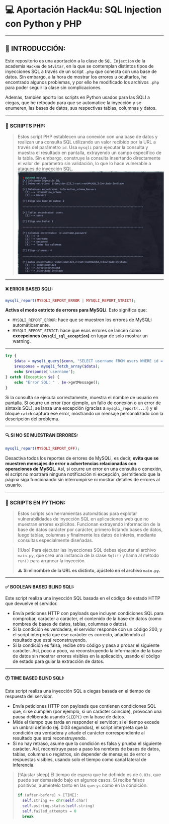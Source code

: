 # 💻 Aportación Hack4u: SQL Injection con Python y PHP
***
## 🧮 INTRODUCCIÓN:
Este repositorio es una aportación a la clase de `SQL Injection` de la academia `Hack4u` de `S4vitar`, en la que se contemplan distintos tipos de inyecciones SQL a través de un script `.php` que conecta con una base de datos. Sin embargo, a la hora de mostrar los errores u ocultarlos, he encontrado algunos problemas, y por ello he modificado los archivos `.php` para poder seguir la clase sin complicaciones.

Además, también aporto los scripts en Python usados para las SQLI a ciegas, que he retocado para que se automatice la inyección y se enumeren, las bases de datos, sus respectivas tablas, columnas y datos.
***
### 📁 SCRIPTS PHP:
>Estos script PHP establecen una conexión con una base de datos y realizan una consulta SQL utilizando un valor recibido por la URL a través del parámetro `id`. Usa `mysqli` para ejecutar la consulta y muestra el resultado en pantalla, extrayendo un campo específico de la tabla. Sin embargo, construye la consulta insertando directamente el valor del parámetro sin validación, lo que lo hace vulnerable a ataques de inyección SQL.
![Logo](img/1.png)
***
#### ❌ ERROR BASED SQLI:

``` php
mysqli_report(MYSQLI_REPORT_ERROR | MYSQLI_REPORT_STRICT);
```
**Activa el modo estricto de errores para MySQLi**. Esto significa que:
- `MYSQLI_REPORT_ERROR`: hace que se muestren los errores de MySQLi automáticamente.
- `MYSQLI_REPORT_STRICT`: hace que esos errores se lancen como **excepciones (`mysqli_sql_exception`)** en lugar de solo mostrar un warning.
***
``` php
try {
    $data = mysqli_query($conn, "SELECT username FROM users WHERE id = '$id'");
    $response = mysqli_fetch_array($data);
    echo $response['username'];
} catch (Exception $e) {
    echo "Error SQL: " . $e->getMessage();
}
```
Si la consulta se ejecuta correctamente, muestra el nombre de usuario en pantalla. Si ocurre un error (por ejemplo, un fallo de conexión o un error de sintaxis SQL), se lanza una excepción (gracias a `mysqli_report(...)`) y el bloque `catch` captura ese error, mostrando un mensaje personalizado con la descripción del problema.
***
#### 🔍 SI NO SE MUESTRAN ERRORES:
``` php
mysqli_report(MYSQLI_REPORT_OFF);
```
Desactiva todos los reportes de errores de MySQLi, es decir, **evita que se muestren mensajes de error o advertencias relacionadas con operaciones de MySQL**. Así, si ocurre un error en una consulta o conexión, el script no mostrará ninguna notificación ni excepción, permitiendo que la página siga funcionando sin interrumpirse ni mostrar detalles de errores al usuario.
***
### 🐍 SCRIPTS EN PYTHON:
>Estos scripts son herramientas automáticas para explotar vulnerabilidades de inyección SQL en aplicaciones web que no muestran errores explícitos. Funcionan extrayendo información de la base de datos carácter por carácter, primero listando bases de datos, luego tablas, columnas y finalmente los datos de interés, mediante consultas especialmente diseñadas.

> [!Uso]
> Para ejecutar las inyecciones SQL debes ejecutar el archivo `main.py`, que crea una instancia de la clase `Sqli()` y llama al método `run()` para arrancar la inyección.
>
> ⚠️ **Si el nombre de la URL es distinto, ajústelo en el archivo `main.py`.**


***
#### ✅ BOOLEAN BASED BLIND SQLI:
Este script realiza una inyección SQL basada en el código de estado HTTP que devuelve el servidor. 
- Envía peticiones HTTP con payloads que incluyen condiciones SQL para comprobar, carácter a carácter, el contenido de la base de datos (como nombres de bases de datos, tablas, columnas o datos). 
- Si la condición es verdadera, el servidor responde con un código 200, y el script interpreta que ese carácter es correcto, añadiéndolo al resultado que está reconstruyendo. 
- Si la condición es falsa, recibe otro código y pasa a probar el siguiente carácter. Así, poco a poco, va reconstruyendo la información de la base de datos sin mostrar errores visibles en la aplicación, usando el código de estado para guiar la extracción de datos.
***
#### 🕐 TIME BASED BLIND SQLI:
Este script realiza una inyección SQL a ciegas basada en el tiempo de respuesta del servidor.
- Envía peticiones HTTP con payloads que contienen condiciones SQL que, si se cumplen (por ejemplo, si un carácter coincide), provocan una pausa deliberada usando `SLEEP()` en la base de datos.
- Mide el tiempo que tarda en responder el servidor; si el tiempo excede un umbral definido (ej. 0.03 segundos), el script interpreta que la condición era verdadera y añade el carácter correspondiente al resultado que está reconstruyendo.
- Si no hay retraso, asume que la condición es falsa y prueba el siguiente carácter. Así, reconstruye paso a paso los nombres de bases de datos, tablas, columnas o registros, sin depender de mensajes de error o respuestas visibles, usando solo el tiempo como canal lateral de inferencia.

> [!Ajustar sleep]
> El tiempo de espera que he definido es de `0.03s`, que puede ser demasiado bajo en algunos casos. Si recibe falsos positivos, auméntelo tanto en las `querys` como en la condición:
> ``` python
> if (after-before) > [TIME]:
>	self.string += chr(self.char)
>	self.pstring.status(self.string)
> 	self.failed_attempts = 0
> 	break
> ```
